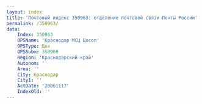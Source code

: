 ```yaml
---
layout: index
title: 'Почтовый индекс 350963: отделение почтовой связи Почты России'
permalink: /350963/
data:
    Index: 350963
    OPSName: 'Краснодар МСЦ Цосоп'
    OPSType: Цех
    OPSSubm: 350960
    Region: 'Краснодарский край'
    Autonom: ''
    Area: ''
    City: Краснодар
    City1: ''
    ActDate: '20061117'
    IndexOld: ''
---
```


